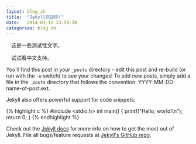 ```yaml
---
layout: blog_zh
title:  "Jekyll欢迎你!"
date:   2014-01-11 13:58:39
categories: blog zh
---
```


&emsp;这是一些测试性文字。

&emsp;试试看中文支持。

You'll find this post in your `_posts` directory - edit this post and re-build (or run with the `-w` switch) to see your changes!
To add new posts, simply add a file in the `_posts` directory that follows the convention: YYYY-MM-DD-name-of-post.ext.

Jekyll also offers powerful support for code snippets:

{% highlight c %}
#include <stdio.h>
int main()
{
	printf("Hello, world!\n");
	return 0;
}
{% endhighlight %}

Check out the [Jekyll docs][jekyll] for more info on how to get the most out of Jekyll. File all bugs/feature requests at [Jekyll's GitHub repo][jekyll-gh].

[jekyll-gh]: https://github.com/mojombo/jekyll
[jekyll]:    http://jekyllrb.com
